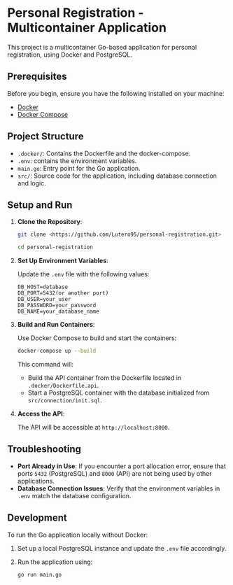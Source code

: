 
# Personal Registration - Multicontainer Application

This project is a multicontainer Go-based application for personal registration, using Docker and PostgreSQL.

## Prerequisites

Before you begin, ensure you have the following installed on your machine:

- [Docker](https://www.docker.com/)
- [Docker Compose](https://docs.docker.com/compose/)

## Project Structure

- `.docker/`: Contains the Dockerfile and the docker-compose.
- `.env`: contains the environment variables.
- `main.go`: Entry point for the Go application.
- `src/`: Source code for the application, including database connection and logic.

## Setup and Run

1. **Clone the Repository**:

   ```bash
   git clone <https://github.com/Lutero95/personal-registration.git>

   cd personal-registration
   ```

2. **Set Up Environment Variables**:

   Update the `.env` file with the following values:

   ```env
   DB_HOST=database
   DB_PORT=5432(or another port)
   DB_USER=your_user
   DB_PASSWORD=your_password
   DB_NAME=your_database_name
   ```

3. **Build and Run Containers**:

   Use Docker Compose to build and start the containers:

   ```bash
   docker-compose up --build
   ```

   This command will:

   - Build the API container from the Dockerfile located in `.docker/Dockerfile.api`.
   - Start a PostgreSQL container with the database initialized from `src/connection/init.sql`.

4. **Access the API**:

   The API will be accessible at `http://localhost:8000`.

## Troubleshooting

- **Port Already in Use**: If you encounter a port allocation error, ensure that ports `5432` (PostgreSQL) and `8000` (API) are not being used by other applications.
- **Database Connection Issues**: Verify that the environment variables in `.env` match the database configuration.

## Development

To run the Go application locally without Docker:

1. Set up a local PostgreSQL instance and update the `.env` file accordingly.
2. Run the application using:

   ```bash
   go run main.go
   ```
